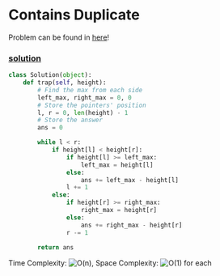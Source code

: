 # Contains Duplicate

Problem can be found in [here](https://leetcode.com/problems/trapping-rain-water/)!

### [solution](/Stack/42-TrappingRainWater/README.md)

```python
class Solution(object):
    def trap(self, height):
        # Find the max from each side
        left_max, right_max = 0, 0
        # Store the pointers' position
        l, r = 0, len(height) - 1
        # Store the answer
        ans = 0

        while l < r:
            if height[l] < height[r]:
                if height[l] >= left_max:
                    left_max = height[l]
                else:
                    ans += left_max - height[l]
                l += 1
            else:
                if height[r] >= right_max:
                    right_max = height[r]
                else:
                    ans += right_max - height[r]
                r -= 1
        
        return ans
```

Time Complexity: ![O(n)](<https://latex.codecogs.com/svg.image?\inline&space;O(n)>), Space Complexity: ![O(1)](<https://latex.codecogs.com/svg.image?\inline&space;O(1)>) for each